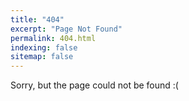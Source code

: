 ```yaml
---
title: "404"
excerpt: "Page Not Found"
permalink: 404.html
indexing: false
sitemap: false
---
```


Sorry, but the page could not be found :(
